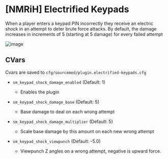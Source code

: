 # [NMRiH] Electrified Keypads
When a player enters a keypad PIN incorrectly they receive an electric shock in an attempt to deter brute force attacks. 
By default, the damage increases in increments of 5 (starting at 5 damage) for every failed attempt

![image](https://user-images.githubusercontent.com/11559683/145389544-b4703c75-03b3-49f5-a582-a074cbf7453d.png)

## CVars

Cvars are saved to `cfg/sourcemod/plugin.electrified-keypads.cfg`

- `sm_keypad_shock_damage_enabled` (Default: 1)
  - Enables the plugin

- `sm_keypad_shock_damage_base` (Default: 5)
  - Base damage to deal on each wrong attempt
  
- `sm_keypad_shock_damage_multiplier` (Default: 5)
  - Scale base damage by this amount on each new wrong attempt
  
- `sm_keypad_shock_viewpunch` (Default: -5.0)
  - Viewpunch Z angles on a wrong attempt, negative is upward force.
